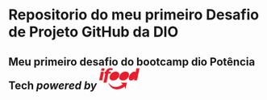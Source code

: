 # Repositorio do meu primeiro Desafio de Projeto GitHub da DIO

## Meu primeiro desafio do bootcamp dio Potência Tech _powered by_  <img src="/assets/images/ifood2.png" alt="logo do ifood"/> 

